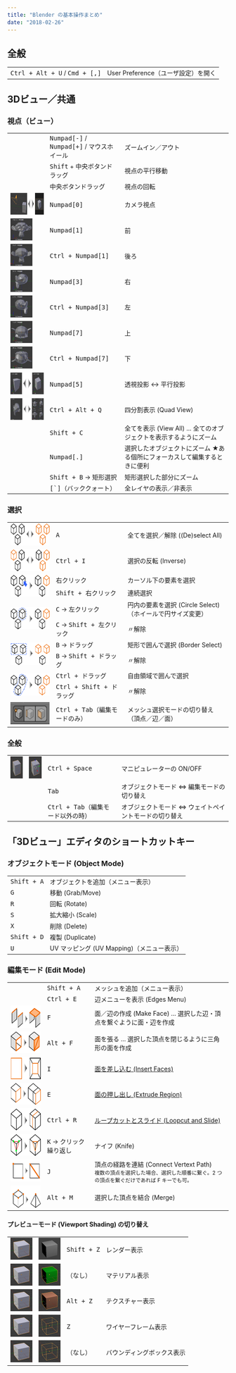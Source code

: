 ```yaml
---
title: "Blender の基本操作まとめ"
date: "2018-02-26"
---
```


<style>
  .local-example {
    min-width: 80%;
  }
  .local-example img {
    height: 50px;
  }
  .local-example th {
    background: #333;
    color: white;
  }
</style>

全般
----

<table class="local-example">
  <tr>
    <td><kbd>Ctrl + Alt + U</kbd> / <kbd>Cmd + [,]</kbd></td>
    <td>User Preference（ユーザ設定）を開く</td>
  </tr>
</table>

3Dビュー／共通
----

### 視点（ビュー）
<table class="local-example">
  <tr>
    <td></td>
    <td><kbd>Numpad[-]</kbd> / <kbd>Numpad[+]</kbd> / マウスホイール</td>
    <td>ズームイン／アウト</td>
  </tr>
  <tr>
    <td></td>
    <td><kbd>Shift</kbd> + 中央ボタンドラッグ</td>
    <td>視点の平行移動</td>
  </tr>
  <tr>
    <td></td>
    <td>中央ボタンドラッグ</td>
    <td>視点の回転</td>
  </tr>
  <tr>
    <td><img src="view/view-camera.png"></td>
    <td><kbd>Numpad[0]</kbd></td>
    <td>カメラ視点</td>
  </tr>
  <tr>
    <td><img src="view/view-front.png"></td>
    <td><kbd>Numpad[1]</kbd></td><td>前</td>
  </tr>
  <tr>
    <td><img src="view/view-back.png"></td>
    <td><kbd>Ctrl + Numpad[1]</kbd></td><td>後ろ</td>
  </tr>
  <tr>
    <td><img src="view/view-right.png"></td>
    <td><kbd>Numpad[3]</kbd></td><td>右</td>
  </tr>
  <tr>
    <td><img src="view/view-left.png"></td>
    <td><kbd>Ctrl + Numpad[3]</kbd></td><td>左</td>
  </tr>
  <tr>
    <td><img src="view/view-top.png"></td>
    <td><kbd>Numpad[7]</kbd></td><td>上</td>
  </tr>
  <tr>
    <td><img src="view/view-bottom.png"></td>
    <td><kbd>Ctrl + Numpad[7]</kbd></td><td>下</td>
  </tr>
  <tr>
    <td><img src="view/view-persp-ortho.png"></td>
    <td><kbd>Numpad[5]</kbd></td>
    <td>透視投影 ↔︎ 平行投影</td>
  </tr>
  <tr>
    <td><img src="view/view-quad-view.png"></td>
    <td><kbd>Ctrl + Alt + Q</kbd></td>
    <td>四分割表示 (Quad View)</td>
  </tr>
  <tr>
    <td></td>
    <td><kbd>Shift + C</kbd></td>
    <td>全てを表示 (View All) ... 全てのオブジェクトを表示するようにズーム</td>
  </tr>
  <tr>
    <td></td>
    <td><kbd>Numpad[.]</kbd></td>
    <td>選択したオブジェクトにズーム ★ある個所にフォーカスして編集するときに便利</td>
  </tr>
  <tr>
    <td></td>
    <td><kbd>Shift + B</kbd> → 矩形選択</td>
    <td>矩形選択した部分にズーム</td>
  </tr>
  <tr>
    <td></td>
    <td><kbd>[`]</kbd>（バッククォート）</td>
    <td>全レイヤの表示／非表示</td>
  </tr>
</table>

### 選択

<table class="local-example">
  <tr>
    <td><img src="select-all.svg"></td>
    <td><kbd>A</kbd></td>
    <td>全てを選択／解除 ((De)select All)</td>
  </tr>
  <tr>
    <td><img src="select-inverse.svg"></td>
    <td><kbd>Ctrl + I</kbd></td>
    <td>選択の反転 (Inverse)</td>
  </tr>
  <tr>
    <td rowspan="2"><img src="select-click.svg"></td>
    <td><kbd>右クリック</kbd></td>
    <td>カーソル下の要素を選択</td>
  </tr>
  <tr>
    <td><kbd>Shift + 右クリック</kbd></td>
    <td>連続選択</td>
  </tr>
  <tr>
    <td rowspan="2"><img src="select-circle.svg"></td>
    <td><kbd>C</kbd> → <kbd>左クリック</kbd></td>
    <td>円内の要素を選択 (Circle Select)<br>（ホイールで円サイズ変更）</td>
  </tr>
  <tr>
    <td><kbd>C</kbd> → <kbd>Shift + 左クリック</kbd></td>
    <td>〃解除</td>
  </tr>
  <tr>
    <td rowspan="2"><img src="select-border.svg"></td>
    <td><kbd>B</kbd> → <kbd>ドラッグ</kbd></td>
    <td>矩形で囲んで選択 (Border Select)</td>
  </tr>
  <tr>
    <td><kbd>B</kbd> → <kbd>Shift + ドラッグ</kbd></td>
    <td>〃解除</td>
  </tr>
  <tr>
    <td rowspan="2"><img src="select-region.svg"></td>
    <td><kbd>Ctrl + ドラッグ</kbd></td>
    <td>自由領域で囲んで選択</td>
  </tr>
  <tr>
    <td><kbd>Ctrl + Shift + ドラッグ</kbd></td>
    <td>〃解除</td>
  </tr>
  <tr>
    <td><img src="select-mode.png"></td>
    <td><kbd>Ctrl + Tab</kbd>（編集モードのみ）</td>
    <td>メッシュ選択モードの切り替え（頂点／辺／面）</td>
  </tr>
</table>

### 全般
<table class="local-example">
  <tr>
    <td><img src="manipulator-off.png"></td>
    <td><img src="manipulator-on.png"></td>
    <td><kbd>Ctrl + Space</kbd></td>
    <td>マニピュレーターの ON/OFF</td>
  </tr>
  <tr>
    <td></td>
    <td></td>
    <td><kbd>Tab</kbd></td>
    <td>オブジェクトモード ⇔ 編集モードの切り替え</td>
  </tr>
  <tr>
    <td></td>
    <td></td>
    <td><kbd>Ctrl + Tab</kbd>（編集モード以外の時）</td>
    <td>オブジェクトモード ⇔ ウェイトペイントモードの切り替え</td>
  </tr>
</table>


「3Dビュー」エディタのショートカットキー
----

### オブジェクトモード (Object Mode)

<table class="local-example">
  <tr>
    <td><kbd>Shift + A</kbd></td>
    <td>オブジェクトを追加（メニュー表示）</td>
  </tr>
  <tr>
    <td><kbd>G</kbd></td>
    <td>移動 (Grab/Move)</td>
  </tr>
  <tr>
    <td><kbd>R</kbd></td>
    <td>回転 (Rotate)</td>
  </tr>
  <tr>
    <td><kbd>S</kbd></td>
    <td>拡大縮小 (Scale)</td>
  </tr>
  <tr>
    <td><kbd>X</kbd></td>
    <td>削除 (Delete)</td>
  </tr>
  <tr>
    <td><kbd>Shift + D</kbd></td>
    <td>複製 (Duplicate)</td>
  </tr>
  <tr>
    <td><kbd>U</kbd></td>
    <td>UV マッピング (UV Mapping)（メニュー表示）</td>
  </tr>
</table>

### 編集モード (Edit Mode)

<table class="local-example">
  <tr>
    <td></td>
    <td><kbd>Shift + A</kbd></td>
    <td>メッシュを追加（メニュー表示）</td>
  </tr>
  <tr>
    <td></td>
    <td><kbd>Ctrl + E</kbd></td>
    <td>辺メニューを表示 (Edges Menu)</td>
  </tr>
  <tr>
    <td><img src="mesh-make-face.svg"></td>
    <td><kbd>F</kbd></td>
    <td>面／辺の作成 (Make Face) ... 選択した辺・頂点を繋ぐように面・辺を作成</td>
  </tr>
  <tr>
    <td><img src="mesh-fill.svg"></td>
    <td><kbd>Alt + F</kbd></td>
    <td>面を張る ... 選択した頂点を閉じるように三角形の面を作成</td>
  </tr>
  <tr>
    <td><img src="mesh-insert-faces.svg"></td>
    <td><kbd>I</kbd></td>
    <td><a href="../3dview/insert-face.html">面を差し込む (Insert Faces)</a></td>
  </tr>
  <tr>
    <td><img src="mesh-extrude-region.svg"></td>
    <td><kbd>E</kbd></td>
    <td><a href="../3dview/extrude.html">面の押し出し (Extrude Region)</a></td>
  </tr>
  <tr>
    <td><img src="mesh-loopcut.svg"></td>
    <td><kbd>Ctrl + R</kbd></td>
    <td><a href="../3dview/loopcut.html">ループカットとスライド (Loopcut and Slide)</a></td>
  </tr>
  <tr>
    <td><img src="mesh-knife.svg"></td>
    <td><kbd>K</kbd> → クリック繰り返し</td>
    <td>ナイフ (Knife)</td>
  </tr>
  <tr>
    <td><img src="mesh-connect-path.svg"></td>
    <td><kbd>J</kbd></td>
    <td>頂点の経路を連結 (Connect Vertext Path)<br><small>複数の頂点を選択した場合、選択した順番に繋ぐ。2 つの頂点を繋ぐだけであれば <kbd>F</kbd> キーでも可。</small></td>
  </tr>
  <tr>
    <td><img src="mesh-merge.svg"></td>
    <td><kbd>Alt + M</kbd></td>
    <td>選択した頂点を結合 (Merge)</td>
  </tr>
</table>

#### プレビューモード (Viewport Shading) の切り替え

<table class="local-example">
  <tr>
    <td><img src="preview-solid.png"></td>
    <td><img src="preview-rendered.png"></td>
    <td><kbd>Shift + Z</kbd></td>
    <td>レンダー表示</td>
  </tr>
  <tr>
    <td><img src="preview-solid.png"></td>
    <td><img src="preview-material.png"></td>
    <td>（なし）</td>
    <td>マテリアル表示</td>
  </tr>
  <tr>
    <td><img src="preview-solid.png"></td>
    <td><img src="preview-texture.png"></td>
    <td><kbd>Alt + Z</kbd></td>
    <td>テクスチャー表示</td>
  </tr>
  <tr>
    <td><img src="preview-solid.png"></td>
    <td><img src="preview-wireframe.png"></td>
    <td><kbd>Z</kbd></td>
    <td>ワイヤーフレーム表示</td>
  </tr>
  <tr>
    <td><img src="preview-solid.png"></td>
    <td><img src="preview-bounding-box.png"></td>
    <td>（なし）</td>
    <td>バウンディングボックス表示</td>
  </tr>
</table>

